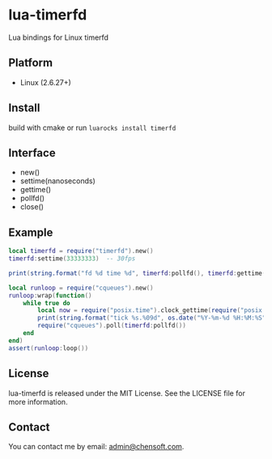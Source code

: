 # lua-timerfd

Lua bindings for Linux timerfd

## Platform

* Linux (2.6.27+)

## Install

build with cmake or run `luarocks install timerfd`

## Interface

* new()
* settime(nanoseconds)
* gettime()
* pollfd()
* close()

## Example

```lua
local timerfd = require("timerfd").new()
timerfd:settime(33333333)  -- 30fps

print(string.format("fd %d time %d", timerfd:pollfd(), timerfd:gettime()))

local runloop = require("cqueues").new()
runloop:wrap(function()
    while true do
        local now = require("posix.time").clock_gettime(require("posix.time").CLOCK_REALTIME)
        print(string.format("tick %s.%09d", os.date("%Y-%m-%d %H:%M:%S", now.tv_sec), now.tv_nsec))
        require("cqueues").poll(timerfd:pollfd())
    end
end)    
assert(runloop:loop())
```

## License

lua-timerfd is released under the MIT License. See the LICENSE file for more information.

## Contact

You can contact me by email: admin@chensoft.com.